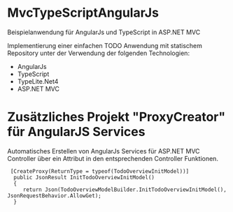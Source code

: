 # MvcTypeScriptAngularJs
Beispielanwendung für AngularJs und TypeScript in ASP.NET MVC

Implementierung einer einfachen TODO Anwendung mit statischem Repository unter
der Verwendung der folgenden Technologien:

- AngularJs
- TypeScript
- TypeLite.Net4
- ASP.NET MVC

# Zusätzliches Projekt "ProxyCreator" für AngularJS Services
Automatisches Erstellen von AngularJs Services für ASP.NET MVC Controller
über ein Attribut in den entsprechenden Controller Funktionen.

     [CreateProxy(ReturnType = typeof(TodoOverviewInitModel))]
      public JsonResult InitTodoOverviewInitModel()
      {
         return Json(TodoOverviewModelBuilder.InitTodoOverviewInitModel(), JsonRequestBehavior.AllowGet);
      }